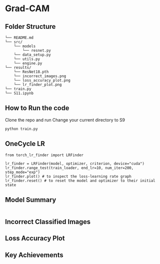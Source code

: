# Grad-CAM



## Folder Structure
```
└── README.md
└── src/
    └── models
        └── resnet.py
    └── data_setup.py
    └── utils.py
    └── engine.py
└── results/
    └── ResNet18.pth
    └── incorrect_images.png
    └── loss_accuracy_plot.png
    └── lr_finder_plot.png
└── train.py
└── S11.ipynb
```

## How to Run the code
Clone the repo and run
Change your current directory to S9
```
python train.py
```

## OneCycle LR

```
from torch_lr_finder import LRFinder

lr_finder = LRFinder(model, optimizer, criterion, device="cuda")
lr_finder.range_test(train_loader, end_lr=10, num_iter=200, step_mode="exp")
lr_finder.plot() # to inspect the loss-learning rate graph
lr_finder.reset() # to reset the model and optimizer to their initial state
```

<Insert Image>

## Model Summary

```
```

## Incorrect Classified Images




## Loss Accuracy Plot





## Key Achievements


